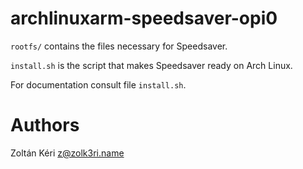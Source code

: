 archlinuxarm-speedsaver-opi0
============================

`rootfs/` contains the files necessary for Speedsaver.

`install.sh` is the script that makes Speedsaver ready on Arch Linux.

For documentation consult file `install.sh`.

Authors
=======

Zoltán Kéri <z@zolk3ri.name>
